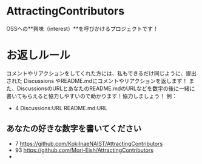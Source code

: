# AttractingContributors
OSSへの**興味（interest）**を呼びかけるプロジェクトです！

# お返しルール
コメントやリアクションをしてくれた方には、私もできるだけ同じように、提出された Discussions やREADME.mdにコメントやリアクションを返します！
また、DiscussionsのURLとあなたのREADME.mdのURLなどを数字の後に一緒に書いてもらえると協力しやすいので助かります！協力しましょう！
例：
- 4 Discussions:URL README.md:URL
## あなたの好きな数字を書いてください
- 7 https://github.com/KokiInaeNAIST/AttractingContributors
- 93 https://github.com/Mori-Eish/AttractingContributors
- 
